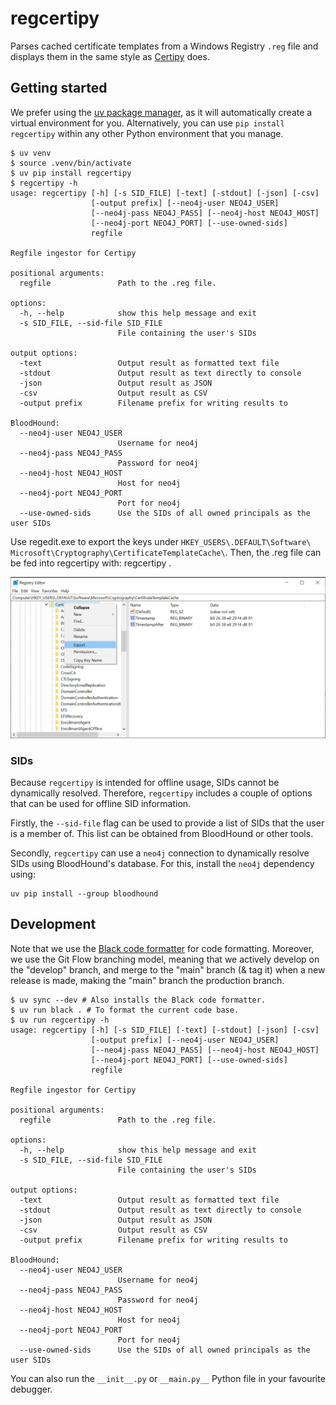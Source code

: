 # regcertipy
Parses cached certificate templates from a Windows Registry `.reg` file and 
displays them in the same style as 
[Certipy](https://github.com/ly4k/Certipy) does.

## Getting started
We prefer using the [uv package manager](https://docs.astral.sh/uv/), as it 
will automatically create a virtual environment for you. Alternatively, you 
can use `pip install regcertipy` within any other Python environment that 
you manage.

```
$ uv venv
$ source .venv/bin/activate
$ uv pip install regcertipy
$ regcertipy -h
usage: regcertipy [-h] [-s SID_FILE] [-text] [-stdout] [-json] [-csv]
                  [-output prefix] [--neo4j-user NEO4J_USER]
                  [--neo4j-pass NEO4J_PASS] [--neo4j-host NEO4J_HOST]
                  [--neo4j-port NEO4J_PORT] [--use-owned-sids]
                  regfile

Regfile ingestor for Certipy

positional arguments:
  regfile               Path to the .reg file.

options:
  -h, --help            show this help message and exit
  -s SID_FILE, --sid-file SID_FILE
                        File containing the user's SIDs

output options:
  -text                 Output result as formatted text file
  -stdout               Output result as text directly to console
  -json                 Output result as JSON
  -csv                  Output result as CSV
  -output prefix        Filename prefix for writing results to

BloodHound:
  --neo4j-user NEO4J_USER
                        Username for neo4j
  --neo4j-pass NEO4J_PASS
                        Password for neo4j
  --neo4j-host NEO4J_HOST
                        Host for neo4j
  --neo4j-port NEO4J_PORT
                        Port for neo4j
  --use-owned-sids      Use the SIDs of all owned principals as the user SIDs
```

Use regedit.exe to export the keys under 
`HKEY_USERS\.DEFAULT\Software\ Microsoft\Cryptography\CertificateTemplateCache\`. 
Then, the .reg file can be fed into regcertipy with: regcertipy <regfile>.

![Example of how to export a .reg file](resources/regedit.png)

### SIDs

Because `regcertipy` is intended for offline usage, SIDs cannot be dynamically resolved. Therefore, `regcertipy` includes a couple of options that can be used for offline SID information.

Firstly, the `--sid-file` flag can be used to provide a list of SIDs that the user is a member of. This list can be obtained from BloodHound or other tools.

Secondly, `regcertipy` can use a `neo4j` connection to dynamically resolve SIDs using BloodHound's database. For this, install the `neo4j` dependency using:

```
uv pip install --group bloodhound
```

## Development
Note that we use the [Black code formatter](https://black.readthedocs.io/en/stable/) 
for code formatting. Moreover, we use the Git Flow branching model, meaning 
that we actively develop on the "develop" branch, and merge to the "main" 
branch (& tag it) when a new release is made, making the "main" branch the 
production branch.

```
$ uv sync --dev # Also installs the Black code formatter.
$ uv run black . # To format the current code base.
$ uv run regcertipy -h
usage: regcertipy [-h] [-s SID_FILE] [-text] [-stdout] [-json] [-csv]
                  [-output prefix] [--neo4j-user NEO4J_USER]
                  [--neo4j-pass NEO4J_PASS] [--neo4j-host NEO4J_HOST]
                  [--neo4j-port NEO4J_PORT] [--use-owned-sids]
                  regfile

Regfile ingestor for Certipy

positional arguments:
  regfile               Path to the .reg file.

options:
  -h, --help            show this help message and exit
  -s SID_FILE, --sid-file SID_FILE
                        File containing the user's SIDs

output options:
  -text                 Output result as formatted text file
  -stdout               Output result as text directly to console
  -json                 Output result as JSON
  -csv                  Output result as CSV
  -output prefix        Filename prefix for writing results to

BloodHound:
  --neo4j-user NEO4J_USER
                        Username for neo4j
  --neo4j-pass NEO4J_PASS
                        Password for neo4j
  --neo4j-host NEO4J_HOST
                        Host for neo4j
  --neo4j-port NEO4J_PORT
                        Port for neo4j
  --use-owned-sids      Use the SIDs of all owned principals as the user SIDs
```

You can also run the `__init__.py` or `__main.py__` Python file in your 
favourite debugger.
